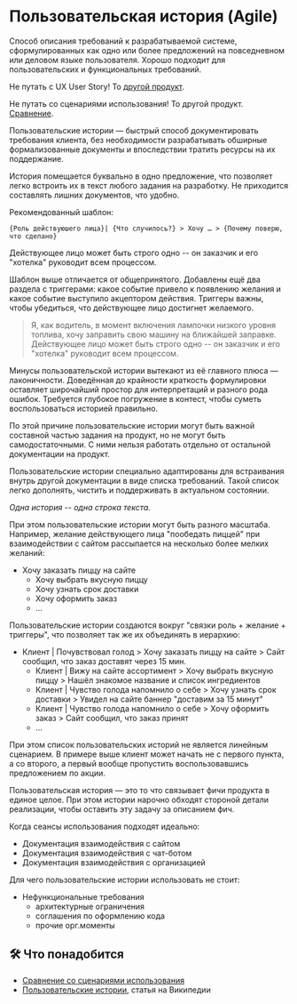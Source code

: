 # Пользовательская история (Agile)

Способ описания требований к разрабатываемой системе, сформулированных как одно или более предложений на повседневном или деловом языке пользователя. Хорошо подходит для пользовательских и функциональных требований.

Не путать с UX User Story! То [другой продукт](/products/dvmn_org/ux-user-story/).

Не путать со сценариями использования! То другой продукт. [Сравнение](./comparison_with_use_case.md).

Пользовательские истории — быстрый способ документировать требования клиента, без необходимости разрабатывать обширные формализованные документы и впоследствии тратить ресурсы на их поддержание.

История помещается буквально в одно предложение, что позволяет легко встроить их в текст любого задания на разработку. Не приходится составлять лишних документов, что удобно.

Рекомендованный шаблон:

```
{Роль действуюшего лица}| {Что случилось?} > Хочу … > {Почему поверю, что сделано}
```

Действующее лицо может быть строго одно -- он заказчик и его "хотелка" руководит всем процессом.

Шаблон выше отличается от общепринятого. Добавлены ещё два раздела с триггерами: какое событие привело к появлению желания и какое событие выступило акцептором действия. Триггеры важны, чтобы убедиться, что действующее лицо достигнет желаемого.

> Я, как водитель, в момент включения лампочки низкого уровня топлива, хочу заправить свою машину на ближайшей заправке.
Действующее лицо может быть строго одно -- он заказчик и его "хотелка" руководит всем процессом.

Минусы пользовательской истории вытекают из её главного плюса — лаконичности. Доведённая до крайности краткость формулировки оставляет широчайший простор для интерпретаций и разного рода ошибок. Требуется глубокое погружение в контест, чтобы суметь воспользоваться историей правильно.

По этой причине пользовательские истории могут быть важной составной частью задания на продукт, но не могут быть самодостаточными. С ними нельзя работать отдельно от остальной документации на продукт.

Пользовательские истории специально адаптированы для встраивания внутрь другой документации в виде списка требований. Такой список легко дополнять, чистить и поддерживать в актуальном состоянии.

*Одна история -- одна строка текста.*

При этом пользовательские истории могут быть разного масштаба. Например, желание действующего лица "пообедать пиццей" при взаимодействии с сайтом рассыпается на несколько более мелких желаний:

- Хочу заказать пиццу на сайте
    - Хочу выбрать вкусную пиццу
    - Хочу узнать срок доставки
    - Хочу оформить заказ
    - …

Пользовательские истории создаются вокруг "связки роль + желание + триггеры", что позволяет так же их объединять в иерархию:

- Клиент | Почувствовал голод > Хочу заказать пиццу на сайте > Сайт сообщил, что заказ доставят через 15 мин.
    - Клиент | Вижу на сайте ассортимент > Хочу выбрать вкусную пиццу > Нашёл знакомое название и список ингредиентов
    - Клиент | Чувство голода напомнило о себе > Хочу узнать срок доставки > Увидел на сайте баннер "доставим за 15 минут"
    - Клиент | Чувство голода напомнило о себе > Хочу оформить заказ > Сайт сообщил, что заказ принят
    - …

При этом список пользовательских историй не является линейным сценарием. В примере выше клиент может начать не с первого пункта, а со второго, а первый вообще пропустить воспользовавшись предложением по акции.

Пользовательская история — это то что связывает фичи продукта в единое целое. При этом истории нарочно обходят стороной детали реализации, чтобы оставить эту задачу за описанием фич.

Когда сеансы использования подходят идеально:

- Документация взаимодействия с сайтом
- Документация взаимодействия с чат-ботом
- Документация взаимодействия с организацией

Для чего пользовательские истории использовать не стоит:

- Нефункциональные требования
    - архитектурные ограничения
    - соглашения по оформлению кода
    - прочие орг.моменты

## 🛠️ Что понадобится

- [Сравнение со сценариями использования](./comparison_with_use_case.md)
- [Пользовательские истории](https://ru.wikipedia.org/wiki/%D0%9F%D0%BE%D0%BB%D1%8C%D0%B7%D0%BE%D0%B2%D0%B0%D1%82%D0%B5%D0%BB%D1%8C%D1%81%D0%BA%D0%B8%D0%B5_%D0%B8%D1%81%D1%82%D0%BE%D1%80%D0%B8%D0%B8), статья на Википедии
